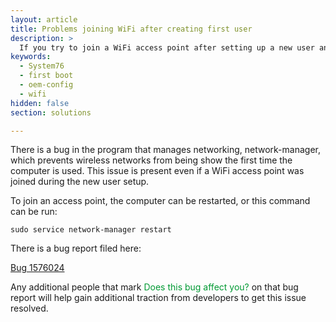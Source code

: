 ```yaml
---
layout: article
title: Problems joining WiFi after creating first user
description: >
  If you try to join a WiFi access point after setting up a new user and then logging into the computer, the WiFi network will show "device not ready" instead of access points. Here is the solution to this problem.
keywords:
  - System76
  - first boot
  - oem-config
  - wifi
hidden: false
section: solutions

---
```


There is a bug in the program that manages networking, network-manager, which prevents wireless networks from being show the first time the computer is used. This issue is present even if a WiFi access point was joined during the new user setup.

To join an access point, the computer can be restarted, or this command can be run:

`sudo service network-manager restart`

There is a bug report filed here:

[Bug 1576024](https://bugs.launchpad.net/ubuntu/+source/network-manager/+bug/1576024)

Any additional people that mark <span style="color: #093;">Does this bug affect you?</span> on that bug report will help gain additional traction from developers to get this issue resolved.
